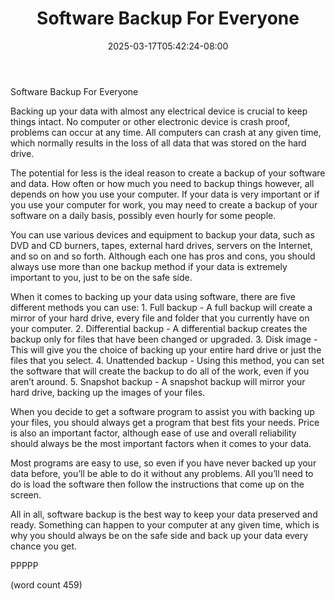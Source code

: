﻿---
title: "Software Backup For Everyone"
date: 2025-03-17T05:42:24-08:00
description: "Data Recovery Tips for Web Success"
featured_image: "/images/Data Recovery.jpg"
tags: ["Data Recovery"]
---

Software Backup For Everyone

Backing up your data with almost any electrical device is crucial to keep things intact.  No computer or other electronic device is crash proof, problems can occur at any time.  All computers can crash at any given time, which normally results in the loss of all data that was stored on the hard drive.

The potential for less is the ideal reason to create a backup of your software and data.  How often or how much you need to backup things however, all depends on how you use your computer.  If your data is very important or if you use your computer for work, you may need to create a backup of your software on a daily basis, possibly even hourly for some people.

You can use various devices and equipment to backup your data, such as DVD and CD burners, tapes, external hard drives, servers on the Internet, and so on and so forth.  Although each one has pros and cons, you should always use more than one backup method if your data is extremely important to you, just to be on the safe side.

When it comes to backing up your data using software, there are five different methods you can use:
	1.  Full backup - A full backup will create a mirror of your hard drive, every file and folder that you currently have on your computer.
	2.  Differential backup - A differential backup creates the backup only for files that have been changed or upgraded.
	3.  Disk image - This will give you the choice of backing up your entire hard drive or just the files that you select.
	4.  Unattended backup - Using this method, you can set the software that will create the backup to do all of the work, even if you aren’t around.
	5.  Snapshot backup - A snapshot backup will mirror your hard drive, backing up the images of your files.

When you decide to get a software program to assist you with backing up your files, you should always get a program that best fits your needs.  Price is also an important factor, although ease of use and overall reliability should always be the most important factors when it comes to your data.

Most programs are easy to use, so even if you have never backed up your data before, you’ll be able to do it without any problems.  All you’ll need to do is load the software then follow the instructions that come up on the screen.

All in all, software backup is the best way to keep your data preserved and ready.  Something can happen to your computer at any given time, which is why you should always be on the safe side and back up your data every chance you get.

PPPPP

(word count 459)

